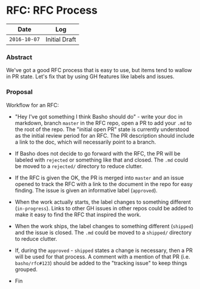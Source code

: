 # RFC: RFC Process

Date         | Log
-------------|------------------------
`2016-10-07` | Initial Draft

### Abstract

We've got a good RFC process that is easy to use, but items tend to wallow in PR state. Let's fix that by using GH features like labels and issues.

### Proposal

Workflow for an RFC:

* "Hey I've got something I think Basho should do" - write your doc in markdown, branch `master` in the RFC repo, open a PR to add your `.md` to the root of the repo. The "initial open PR" state is currently understood as the initial review period for an RFC. The PR description should include a link to the doc, which will necessarily point to a branch.

* If Basho does not decide to go forward with the RFC, the PR will be labeled with `rejected` or something like that and closed. The `.md` could be moved to a `rejected/` directory to reduce clutter.

* If the RFC is given the OK, the PR is merged into `master` and an issue opened to track the RFC with a link to the document in the repo for easy finding. The issue is given an informative label (`approved`).

* When the work actually starts, the label changes to something different (`in-progress`). Links to other GH issues in other repos could be added to make it easy to find the RFC that inspired the work.

* When the work ships, the label changes to something different (`shipped`) and the issue is closed. The `.md` could be moved to a `shipped/` directory to reduce clutter.

* If, during the `approved` - `shipped` states a change is necessary, then a PR will be used for that process. A comment with a mention of that PR (i.e. `basho/rfc#123`) should be added to the "tracking issue" to keep things grouped.

* Fin
